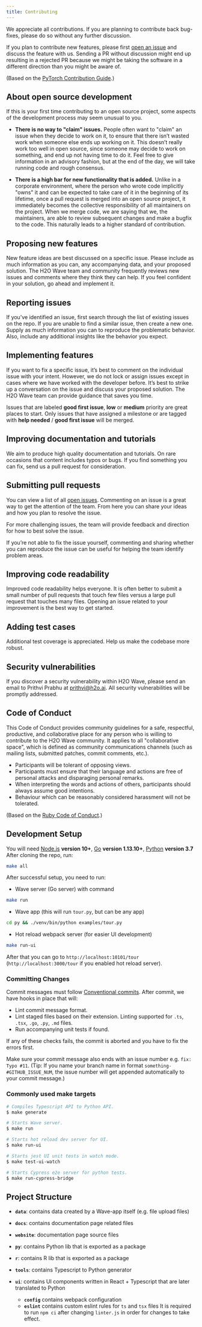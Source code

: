 ```yaml
---
title: Contributing
---
```


We appreciate all contributions. If you are planning to contribute back bug-fixes, please do so without any further discussion.

If you plan to contribute new features, please first [open an issue](https://github.com/h2oai/wave/issues/new/choose) and discuss the feature with us. Sending a PR without discussion might end up resulting in a rejected PR because we might be taking the software in a different direction than you might be aware of.

(Based on the [PyTorch Contribution Guide](https://pytorch.org/docs/stable/community/contribution_guide.html).)

## About open source development

If this is your first time contributing to an open source project, some aspects of the development process may seem unusual to you.

- **There is no way to "claim" issues.** People often want to "claim" an issue when they decide to work on it, to ensure that there isn’t wasted work when someone else ends up working on it. This doesn’t really work too well in open source, since someone may decide to work on something, and end up not having time to do it. Feel free to give information in an advisory fashion, but at the end of the day, we will take running code and rough consensus.

- **There is a high bar for new functionality that is added.** Unlike in a corporate environment, where the person who wrote code implicitly "owns" it and can be expected to take care of it in the beginning of its lifetime, once a pull request is merged into an open source project, it immediately becomes the collective responsibility of all maintainers on the project. When we merge code, we are saying that we, the maintainers, are able to review subsequent changes and make a bugfix to the code. This naturally leads to a higher standard of contribution.

## Proposing new features

New feature ideas are best discussed on a specific issue. Please include as much information as you can, any accompanying data, and your proposed solution. The H2O Wave team and community frequently reviews new issues and comments where they think they can help. If you feel confident in your solution, go ahead and implement it.

## Reporting issues

If you’ve identified an issue, first search through the list of existing issues on the repo. If you are unable to find a similar issue, then create a new one. Supply as much information you can to reproduce the problematic behavior. Also, include any additional insights like the behavior you expect.

## Implementing features

If you want to fix a specific issue, it’s best to comment on the individual issue with your intent. However, we do not lock or assign issues except in cases where we have worked with the developer before. It’s best to strike up a conversation on the issue and discuss your proposed solution. The H2O Wave team can provide guidance that saves you time.

Issues that are labeled **good first issue**, **low** or **medium** priority are great places to start. Only issues that have assigned a milestone or are tagged with **help needed** / **good first issue** will be merged.

## Improving documentation and tutorials

We aim to produce high quality documentation and tutorials. On rare occasions that content includes typos or bugs. If you find something you can fix, send us a pull request for consideration.

## Submitting pull requests

You can view a list of all [open issues](https://github.com/h2oai/wave/issues). Commenting on an issue is a great way to get the attention of the team. From here you can share your ideas and how you plan to resolve the issue.

For more challenging issues, the team will provide feedback and direction for how to best solve the issue.

If you’re not able to fix the issue yourself, commenting and sharing whether you can reproduce the issue can be useful for helping the team identify problem areas.

## Improving code readability

Improved code readability helps everyone. It is often better to submit a small number of pull requests that touch few files versus a large pull request that touches many files. Opening an issue related to your improvement is the best way to get started.

## Adding test cases

Additional test coverage is appreciated.  Help us make the codebase more robust.

## Security vulnerabilities

If you discover a security vulnerability within H2O Wave, please send an email to Prithvi Prabhu at prithvi@h2o.ai. All security vulnerabilities will be promptly addressed.

## Code of Conduct

This Code of Conduct provides community guidelines for a safe, respectful, productive, and collaborative place for any person who is willing to contribute to the H2O Wave community. It applies to all "collaborative space", which is defined as community communications channels (such as mailing lists, submitted patches, commit comments, etc.).

- Participants will be tolerant of opposing views.
- Participants must ensure that their language and actions are free of personal attacks and disparaging personal remarks.
- When interpreting the words and actions of others, participants should always assume good intentions.
- Behaviour which can be reasonably considered harassment will not be tolerated.

(Based on the [Ruby Code of Conduct](https://www.ruby-lang.org/en/conduct/).)

## Development Setup

You will need [Node.js](http://nodejs.org) **version 10+**, [Go](https://golang.org/) **version 1.13.10+**, [Python](https://www.python.org/) **version 3.7**
After cloning the repo, run:

``` bash
make all
```

After successful setup, you need to run:

- Wave server (Go server) with command

``` bash
make run
```

- Wave app (this will run `tour.py`, but can be any app)

``` bash
cd py && ./venv/bin/python examples/tour.py
```

- Hot reload webpack server (for easier UI development)

``` bash
make run-ui
```

After that you can go to `http://localhost:10101/tour` (`http://localhost:3000/tour` if you enabled hot reload server).

### Committing Changes

Commit messages must follow [Conventional commits](https://www.conventionalcommits.org/en/v1.0.0/). After commit, we have hooks in place that will:

- Lint commit message format.
- Lint staged files based on their extension. Linting supported for `.ts`, `.tsx`, `.go`, `.py`, `.md` files.
- Run accompanying unit tests if found.

If any of these checks fails, the commit is aborted and you have to fix the errors first.

Make sure your commit message also ends with an issue number e.g. `fix: Typo #11`. (Tip: If you name your branch name in format `something-#GITHUB_ISSUE_NUM`, the issue number will get appended automatically to your commit message.)

### Commonly used make targets

``` bash
# Compiles Typescript API to Python API.
$ make generate

# Starts Wave server.
$ make run

# Starts hot reload dev server for UI.
$ make run-ui

# Starts jest UI unit tests in watch mode.
$ make test-ui-watch

# Starts Cypress e2e server for python tests.
$ make run-cypress-bridge
```

## Project Structure

- **`data`**: contains data created by a Wave-app itself (e.g. file upload files)

- **`docs`**: contains documentation page related files

- **`website`**: documentation page source files

- **`py`**: contains Python lib that is exported as a package

- **`r`**: contains R lib that is exported as a package

- **`tools`**: contains Typescript to Python generator

- **`ui`**: contains UI components written in React + Typescript that are later translated to Python
  - **`config`** contains webpack configuration
  - **`eslint`** contains custom eslint rules for `ts` and `tsx` files
  It is required to run `npm ci` after changing `linter.js` in order for changes to take effect.
